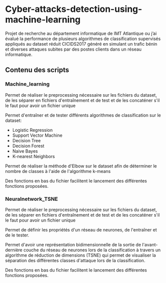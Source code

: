 # Cyber-attacks-detection-using-machine-learning

Projet de recherche au département informatique de IMT Atlantique ou j’ai évalué la performance de plusieurs algorithmes de classification supervisés appliqués au dataset réduit CICIDS2017 généré en simulant un trafic bénin et diverses attaques subites par des postes clients dans un réseau informatique.

## Contenu des scripts

### Machine_learning

Permet de réaliser le preprocessing nécessaire sur les fichiers du dataset, de les séparer en fichiers d'entraînement et de test et de les concaténer s'il le faut pour avoir un fichier unique

Permet d'entraîner et de tester différents algorithmes de classification sur le dataset: 

- Logistic Regression
- Support Vector Machine
- Decision Tree
- Decision Forest
- Naive Bayes
- K-nearest Neighbors

Permet de réaliser la méthode d'Elbow sur le dataset afin de déterminer le nombre de classes à l'aide de l'algorithme k-means

Des fonctions en bas du fichier facilitent le lancement des différentes fonctions proposées. 

### Neuralnetwork_TSNE

Permet de réaliser le preprocessing nécessaire sur les fichiers du dataset, de les séparer en fichiers d'entraînement et de test et de les concaténer s'il le faut pour avoir un fichier unique

Permet de définir les propriétés d'un réseau de neurones, de l'entraîner et de le tester. 

Permet d'avoir une représentation bidimensionnelle de la sortie de l'avant-dernière couche du réseau de neurones lors de la classification à travers un algorithme de réduction de dimensions (TSNE) qui permet de visualiser la séparation des différentes classes d'attaque lors de la classification. 

Des fonctions en bas du fichier facilitent le lancement des différentes fonctions proposées. 
